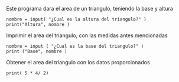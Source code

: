 Este programa dara el area de un triangulo,
teniendo la base y altura
```
nombre = input( "¿Cual es la altura del triangulo?" )
print("Altura", nombre )
```

Imprimir el area del triangulo, con las medidas antes mencionadas
```
nombre = input ( "¿Cual es la base del triangulo?" )
print ("Base", nombre )
```
Obtener el area del triangulo con los datos proporcionados
```
print( 5 * 4/ 2)
```
